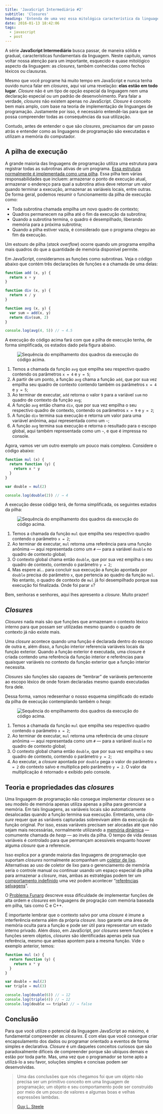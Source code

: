 ```yaml
---
title: 'JavaScript Intermediário #2'
subtitle: 'Closures'
heading: 'Entenda de uma vez essa mitológica característica da linguagem JavaScript'
date: 2016-01-13 18:42:06
tags:
  - javascript
  - post
---
```


A série **JavaScript Intermediário** busca passar, de maneira sólida e gradual, características fundamentais da linguagem. Neste capítulo, vamos voltar nossa atenção para um importante, esquecido e quase mitológico aspecto da linguagem: as <i lang="en">closures</i>, também conhecidas como fechos léxicos ou clausuras.

Mesmo que você programe há muito tempo em JavaScript e nunca tenha ouvido nunca falar em <i lang="en">closures</i>, aqui vai uma revelação: **elas estão em todo lugar**. <i lang="en">Closure</i> não é um tipo de opção especial da linguagem nem uma declaração especial ou um padrão de desenvolvimento. Para falar a verdade, <i lang="en">closures</i> não existem apenas no JavaScript. <i lang="en">Closure</i> é conceito bem mais amplo, com base na teoria de implementação de linguanges de programação. Justamente por isso, é necessário entendê-las para que se possa compreender todas as consequências da sua utilização.

Contudo, antes de entender o que são <i lang="en">closures</i>, precisamos dar um passo atrás e entender como as linguagens de programação são executadas e utilizam a memória do computador.

## A pilha de execução

A grande maioria das linguagens de programação utiliza uma estrutura para registrar todas as subrotinas ativas de um programa. [Essa estrutura normalmente é implementada como uma pilha](https://en.wikipedia.org/wiki/Stack-based_memory_allocation). Essa pilha tem várias responsabilidades que incluem: armazenar o ponto de execução atual, armazenar o endereço para qual a subrotina ativa deve retornar um valor quando terminar a execução, armazenar as variáveis locais, entre outras. De forma geral, podemos resumir o funcionamento da pilha de execução como:

- Toda subrotina chamada empilha um novo quadro de contexto;
- Quadros permanecem na pilha até o fim da execução da subrotina;
- Quando a subrotina termina, o quadro é desempilhado, liberando memória para a próxima subrotina;
- Quando a pilha estiver vazia, é considerado que o programa chegou ao fim da execução.

<aside>
<p>
Um estouro de pilha (<i lang="en">stack overflow</i>) ocorre quando um programa empilha mais quadros do que a quantidade de memória disponível permite.
</p>
</aside>

Em JavaScript, consideramos as funções como subrotinas. Veja o código abaixo que contém três declarações de funções e a chamada de uma delas:

```js
function add (x, y) {
  return x + y
}

function div (x, y) {
  return x / y
}

function avg (x, y) {
  var sum = add(x, y)
  return div(sum, 2)
}

console.log(avg(4, 5)) // → 4.5
```

A execução do código acima fará com que a pilha de execução tenha, de forma simplificada, os estados dado pela figura abaixo.

<figure>
  <img
    src="/images/2016-01-13-javascript-intermediario-2/stack1.svg"
    alt="Sequência do empilhamento dos quadros da execução do código acima."
  />
</figure>

1. Temos a chamada da função `avg` que empilha seu respectivo quadro contendo os parâmetros `x = 4` e `y = 5`;
2. A partir de um ponto, a função `avg` chama a função `add`, que por sua vez empilha seu quadro de contexto contendo também os parâmetros `x = 4` e `y = 5`;
3. Ao terminar de executar, `add` retorna o valor `9` para a variável `sum` no quadro de contexto da função `avg`;
4. A função `avg` então chama `div`, que por sua vez empilha o seu respectivo quadro de contexto, contendo os parâmetros `x = 9` e `y = 2`;
5. A função `div` termina sua execução e retorna um valor para uma variável anônima, aqui representada como um `~`;
6. A função `avg` termina sua execução e retorna o resultado para o escopo global, aqui também representada como um `~`, e que é impressa no console.

Agora, vamos ver um outro exemplo um pouco mais complexo. Considere o código abaixo:

```js
function mul (x) {
  return function (y) {
    return x * y
  }
}

var double = mul(2)

console.log(double(2)) // → 4
```

A execução desse código terá, de forma simplificada, os seguintes estados da pilha:

<figure>
  <img
    src="/images/2016-01-13-javascript-intermediario-2/stack2.svg"
    alt="Sequência do empilhamento dos quadros da execução do código acima."
  />
</figure>

1. Temos a chamada da função `mul` que empilha seu respectivo quadro contendo o parâmetro `x = 2`;
2. Ao terminar de executar, `mul` retorna uma referência para uma função anônima — aqui representada como um `#` — para a variável `double` no quadro de contexto global;
3. O contexto global chama então `double`, que por sua vez empilha o seu quadro de contexto, contendo o parâmetro `y = 2`;
4. Mas espere aí… para concluir sua execução a função apontada por `double` precisa do parâmetro `x`, que pertencia ao quadro da função `mul`. No entanto, o quadro de contexto de `mul` já foi desempilhado porque sua execução foi finalizada. Onde foi parar `x`?

Bem, senhoras e senhores, aqui lhes apresento a <i lang="en">closure</i>. Muito prazer!

## <i lang="en">Closures</i>

<i lang="en">Closures</i> nada mais são que funções que armazenam o contexto léxico interno para que possam ser utilizadas mesmo quando o quadro de contexto já não existe mais.

Uma <i lang="en">closure</i> acontece quando uma função é declarada dentro do escopo de outra e, além disso, a função interior referencia variáveis locais da função exterior. Quando a função exterior é executada, uma closure é criada contendo uma referência da função interior e referências para quaisquer variáveis no contexto da função exterior que a função interior necessita.

<aside>
<p>
<i lang="en">Closures</i> são funções são capazes de “lembrar” de variáveis pertencente ao escopo léxico de onde foram declaradas mesmo quando executadas fora dele.
</p>
</aside>

Dessa forma, vamos redesenhar o nosso esquema simplificado do estado da pilha de execução contemplando também o <i lang="en">heap</i>:

<figure>
  <img
    src="/images/2016-01-13-javascript-intermediario-2/stack3.svg"
    alt="Sequência do empilhamento dos quadros da execução do código acima."
  />
</figure>

1. Temos a chamada da função `mul` que empilha seu respectivo quadro contendo o parâmetro `x = 2`;
2. Ao terminar de executar, `mul` retorna uma referência de uma <i lang="en">closure</i> anônima — aqui representada como um `#` — para a variável `double` no quadro de contexto global;
3. O contexto global chama então `double`, que por sua vez empilha o seu quadro de contexto, contendo o parâmetro `y = 2`;
4. Ao executar, a <i lang="en">closure</i> apontada por `double` pega o valor do parâmetro `x = 2` do contexto salvo e multiplica pelo parâmetro `y = 2`. O valor da multiplicação é retornado e exibido pelo console.

## Teoria e propriedades das <i lang="en">closures</i>

Uma linguagem de programação não consegue implementar <i lang="en">closures</i> se o seu modelo de memória apenas utiliza apenas a pilha para gerenciar a memória. Em tais linguagens, as variáveis locais são automaticamente desalocadas quando a função termina sua execução. Entretanto, uma <i lang="en">closure</i> requer que as variáveis capturadas sobrevivam além da execução da função original. Por isso, essas variáveis precisam ser alocadas até que não sejam mais necessárias, normalmente utilizando a [memória dinâmica](https://en.wikipedia.org/wiki/Memory_management#Dynamic_memory_allocation) — comumente chamada de <i lang="en">heap</i> — ao invés da pilha. O tempo de vida dessas variáveis é controlado para que permançam acessíveis enquanto houver alguma <i lang="en">closure</i> que a referencie.

Isso explica por a grande maioria das linguagens de programação que suportam <i lang="en">closures</i> normalmente acompanham um [coletor de lixo](<https://en.wikipedia.org/wiki/Garbage_collection_(computer_science)>). Alternativas ao uso de coletor de lixo para o gerenciamento de memória seria o controle manual ou continuar usando um espaço especial da pilha para armazenar a <i lang="en">closure</i>, mas, ambas as estratégias podem ter um [comportamento indefinido](https://en.wikipedia.org/wiki/Undefined_behavior) uma vez podem acontecer “[referências selvagens](https://pt.wikipedia.org/wiki/Apontador_pendente)”.

<aside>
<p>
O <a href="https://en.wikipedia.org/wiki/Funarg_problem">Problema Funarg</a> descreve essa dificuldade de implementar funções de alta ordem e <i lang="en">closures</i> em linguagens de progração com memória baseada em pilha, tais como C e C++.
</p>
</aside>

É importante lembrar que o contexto salvo por uma <i lang="en">closure</i> é imune a interferência externa além da própria <i lang="en">closure</i>. Isso garante uma área de memória oculta para a função e pode ser útil para representar um estado interno privado. Além disso, em JavaScript, por <i lang="en">closures</i> serem funções e funções serem objetos, <i lang="en">closures</i> são identificadas apenas pela sua referência, mesmo que ambas apontem para a mesma função. Vide o exemplo anterior, temos:

```js
function mul (x) {
  return function (y) {
    return x * y
  }
}

var double = mul(2)
var triple = mul(3)

console.log(double(6)) // → 12
console.log(triple(4)) // → 12
console.log(double == triple) // → false
```

## Conclusão

Para que você utilize o potencial da linguagem JavaScript ao máximo, é fundamental compreender as <i lang="en">closures</i>. É com elas que você consegue criar encapsulamento dos dados ou programar orientado a eventos de forma simples e declarativa. <i lang="en">Closure</i> é um daqueles conceitos curiosos que são paradoxalmente difíceis de compreender porque são ubíquos demais e estão por toda parte. Mas, uma vez que o programador se torne apto a utilizá-lo a seu favor, soluções simples e concisas podem ser desenvolvidas.

<blockquote cite="https://www.dreamsongs.com/ObjectsHaveNotFailedNarr.html">
<p>
Uma das conclusões que nós chegamos foi que um objeto não precisa ser um primitivo conceito em uma linguagem de programação; um objeto e seu comportamento pode ser construído por meio de um pouco de valores e algumas boas e velhas expressões lambdas.
</p>
<footer>
<a href="https://www.dreamsongs.com/ObjectsHaveNotFailedNarr.html">Guy L. Steele</a>
</footer>
</blockquote>
